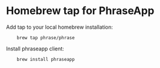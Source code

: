 # Homebrew tap for PhraseApp
Add tap to your local homebrew installation:

		brew tap phrase/phrase

Install phraseapp client:

		brew install phraseapp


